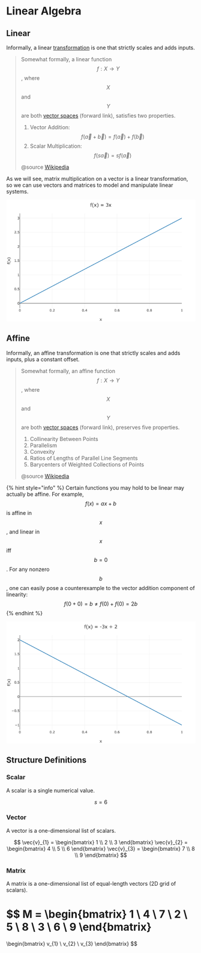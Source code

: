 # Linear Algebra

## Linear

Informally, a linear [transformation](../../../cs/programming/functions.md#transformations) is one that strictly scales and adds inputs.

> Somewhat formally, a linear function $$f : X \rightarrow Y$$, where $$X$$ and $$Y$$ are both [vector spaces](vectors/vector-space.md) \(forward link\), satisfies two properties.
>
> 1. Vector Addition: $$f(\vec{a} + \vec{b}) = f(\vec{a}) + f(\vec{b})$$ 
> 2. Scalar Multiplication: $$ f(s \vec{a}) = s f(\vec{a})$$
>
> @source [Wikipedia](https://en.wikipedia.org/wiki/Linear_function)

As we will see, matrix multiplication on a vector is a linear transformation, so we can use vectors and matrices to model and manipulate linear systems.

![Linear Function](../../../.gitbook/assets/newplot.png)

## Affine

Informally, an affine transformation is one that strictly scales and adds inputs, plus a constant offset.

> Somewhat formally, an affine function $$f : X \rightarrow Y$$, where $$X$$ and $$Y$$ are both [vector spaces](vectors/vector-space.md) \(forward link\), preserves five properties.
>
> 1. Collinearity Between Points
> 2. Parallelism
> 3. Convexity
> 4. Ratios of Lengths of Parallel Line Segments
> 5. Barycenters of Weighted Collections of Points
>
> @source [Wikipedia](https://en.wikipedia.org/wiki/Affine_transformation)

{% hint style="info" %}
Certain functions you may hold to be linear may actually be affine. For example, $$f(x) = ax + b$$ is affine in $$x$$, and linear in $$x$$ iff $$b=0$$. For any nonzero $$b$$, one can easily pose a counterexample to the vector addition component of linearity: $$f(0+0) = b \neq f(0) + f(0) = 2b$$
{% endhint %}

![Affine Function](../../../.gitbook/assets/newplot-1-.png)

## Structure Definitions

### Scalar

A scalar is a single numerical value.

$$
s = 6
$$

### Vector

A vector is a one-dimensional list of scalars.

$$
\vec{v}_{1} = \begin{bmatrix} 1 \\ 2 \\ 3 \end{bmatrix}
\vec{v}_{2} = \begin{bmatrix} 4 \\ 5 \\ 6 \end{bmatrix}
\vec{v}_{3} = \begin{bmatrix} 7 \\ 8 \\ 9 \end{bmatrix}
$$

### Matrix

A matrix is a one-dimensional list of equal-length vectors \(2D grid of scalars\).

$$
M = 
\begin{bmatrix} 
1 \ 4 \ 7 \\
2 \ 5 \ 8 \\
3 \ 6 \ 9
\end{bmatrix}
=
\begin{bmatrix}
v_{1} \ v_{2} \ v_{3}
\end{bmatrix}
$$



